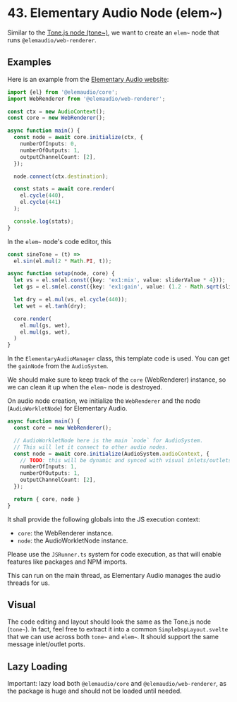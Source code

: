 # 43. Elementary Audio Node (elem~)

Similar to the [Tone.js node (tone~)](./42-tone-js-node.md), we want to create an `elem~` node that runs `@elemaudio/web-renderer`.

## Examples

Here is an example from the [Elementary Audio website](https://www.elementary.audio/docs/packages/web-renderer):

```ts
import {el} from '@elemaudio/core';
import WebRenderer from '@elemaudio/web-renderer';

const ctx = new AudioContext();
const core = new WebRenderer();

async function main() {
  const node = await core.initialize(ctx, {
    numberOfInputs: 0,
    numberOfOutputs: 1,
    outputChannelCount: [2],
  });

  node.connect(ctx.destination);

  const stats = await core.render(
    el.cycle(440),
    el.cycle(441)
  );

  console.log(stats);
}
```

In the `elem~` node's code editor, this

```ts
const sineTone = (t) =>
  el.sin(el.mul(2 * Math.PI, t));

async function setup(node, core) {
  let vs = el.sm(el.const({key: 'ex1:mix', value: sliderValue * 4}));
  let gs = el.sm(el.const({key: 'ex1:gain', value: (1.2 - Math.sqrt(sliderValue))}));

  let dry = el.mul(vs, el.cycle(440));
  let wet = el.tanh(dry);

  core.render(
    el.mul(gs, wet),
    el.mul(gs, wet),
  )
}
```

In the `ElementaryAudioManager` class, this template code is used. You can get the `gainNode` from the `AudioSystem`.

We should make sure to keep track of the `core` (WebRenderer) instance, so we can clean it up when the `elem~` node is destroyed.

On audio node creation, we initialize the `WebRenderer` and the node (`AudioWorkletNode`) for Elementary Audio.

```ts
async function main() {
  const core = new WebRenderer();

  // AudioWorkletNode here is the main `node` for AudioSystem.
  // This will let it connect to other audio nodes.
  const node = await core.initialize(AudioSystem.audioContext, {
    // TODO: this will be dynamic and synced with visual inlets/outlets soon.
    numberOfInputs: 1,
    numberOfOutputs: 1,
    outputChannelCount: [2],
  });

  return { core, node }
}
```

It shall provide the following globals into the JS execution context:

- `core`: the WebRenderer instance.
- `node`: the AudioWorkletNode instance.

Please use the `JSRunner.ts` system for code execution, as that will enable features like packages and NPM imports.

This can run on the main thread, as Elementary Audio manages the audio threads for us.

## Visual

The code editing and layout should look the same as the Tone.js node (`tone~`). In fact, feel free to extract it into a common `SimpleDspLayout.svelte` that we can use across both `tone~` and `elem~`. It should support the same message inlet/outlet ports.

## Lazy Loading

Important: lazy load both `@elemaudio/core` and `@elemaudio/web-renderer`, as the package is huge and should not be loaded until needed.
